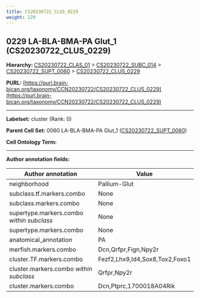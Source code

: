 ```yaml
---
title: CS20230722_CLUS_0229
weight: 229
---
```

## 0229 LA-BLA-BMA-PA Glut_1 (CS20230722_CLUS_0229)
<b>Hierarchy: </b>
[CS20230722_CLAS_01](../CS20230722_CLAS_01) >
[CS20230722_SUBC_014](../CS20230722_SUBC_014) >
[CS20230722_SUPT_0060](../CS20230722_SUPT_0060) >
[CS20230722_CLUS_0229](../CS20230722_CLUS_0229)

**PURL:** [https://purl.brain-bican.org/taxonomy/CCN20230722/CS20230722_CLUS_0229](https://purl.brain-bican.org/taxonomy/CCN20230722/CS20230722_CLUS_0229)

---


**Labelset:** cluster (Rank: 0)

**Parent Cell Set:** 0060 LA-BLA-BMA-PA Glut_1 ([CS20230722_SUPT_0060](../CS20230722_SUPT_0060))



**Cell Ontology Term:** 

[MARKER GENES.]: #


---

[TRANSFERRED ANNOTATIONS.]: #


[AUTHOR ANNOTATION FIELDS.]: #


**Author annotation fields:**

| Author annotation | Value |
|-------------------|-------|
|neighborhood|Pallium-Glut|
|subclass.tf.markers.combo|None|
|subclass.markers.combo|None|
|supertype.markers.combo _within subclass_|None|
|supertype.markers.combo|None|
|anatomical_annotation|PA|
|merfish.markers.combo|Dcn,Qrfpr,Fign,Npy2r|
|cluster.TF.markers.combo|Fezf2,Lhx9,Id4,Sox8,Tox2,Foxo1|
|cluster.markers.combo _within subclass_|Qrfpr,Npy2r|
|cluster.markers.combo|Dcn,Ptprc,1700018A04Rik|
